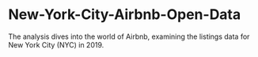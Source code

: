 # New-York-City-Airbnb-Open-Data

The analysis dives into the world of Airbnb, examining the listings data for New York City (NYC) in 2019.

